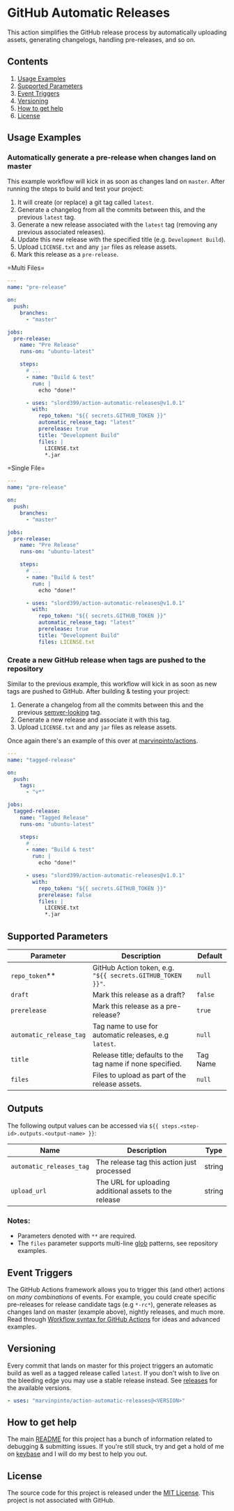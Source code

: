 # GitHub Automatic Releases

This action simplifies the GitHub release process by automatically uploading assets, generating changelogs, handling pre-releases, and so on.

## Contents

1. [Usage Examples](#usage-examples)
1. [Supported Parameters](#supported-parameters)
1. [Event Triggers](#event-triggers)
1. [Versioning](#versioning)
1. [How to get help](#how-to-get-help)
1. [License](#license)

## Usage Examples

### Automatically generate a pre-release when changes land on master

This example workflow will kick in as soon as changes land on `master`. After running the steps to build and test your project:

1. It will create (or replace) a git tag called `latest`.
1. Generate a changelog from all the commits between this, and the previous `latest` tag.
1. Generate a new release associated with the `latest` tag (removing any previous associated releases).
1. Update this new release with the specified title (e.g. `Development Build`).
1. Upload `LICENSE.txt` and any `jar` files as release assets.
1. Mark this release as a `pre-release`.


=Multi Files=
```yaml
---
name: "pre-release"

on:
  push:
    branches:
      - "master"

jobs:
  pre-release:
    name: "Pre Release"
    runs-on: "ubuntu-latest"

    steps:
      # ...
      - name: "Build & test"
        run: |
          echo "done!"

      - uses: "slord399/action-automatic-releases@v1.0.1"
        with:
          repo_token: "${{ secrets.GITHUB_TOKEN }}"
          automatic_release_tag: "latest"
          prerelease: true
          title: "Development Build"
          files: |
            LICENSE.txt
            *.jar
```

=Single File=
```yaml
---
name: "pre-release"

on:
  push:
    branches:
      - "master"

jobs:
  pre-release:
    name: "Pre Release"
    runs-on: "ubuntu-latest"

    steps:
      # ...
      - name: "Build & test"
        run: |
          echo "done!"

      - uses: "slord399/action-automatic-releases@v1.0.1"
        with:
          repo_token: "${{ secrets.GITHUB_TOKEN }}"
          automatic_release_tag: "latest"
          prerelease: true
          title: "Development Build"
          files: LICENSE.txt
```

### Create a new GitHub release when tags are pushed to the repository

Similar to the previous example, this workflow will kick in as soon as new tags are pushed to GitHub. After building & testing your project:

1. Generate a changelog from all the commits between this and the previous [semver-looking](https://semver.org/) tag.
1. Generate a new release and associate it with this tag.
1. Upload `LICENSE.txt` and any `jar` files as release assets.

Once again there's an example of this over at [marvinpinto/actions](https://github.com/marvinpinto/actions/releases/latest).

```yaml
---
name: "tagged-release"

on:
  push:
    tags:
      - "v*"

jobs:
  tagged-release:
    name: "Tagged Release"
    runs-on: "ubuntu-latest"

    steps:
      # ...
      - name: "Build & test"
        run: |
          echo "done!"

      - uses: "slord399/action-automatic-releases@v1.0.1"
        with:
          repo_token: "${{ secrets.GITHUB_TOKEN }}"
          prerelease: false
          files: |
            LICENSE.txt
            *.jar
```

## Supported Parameters

| Parameter               | Description                                                | Default  |
| ----------------------- | ---------------------------------------------------------- | -------- |
| `repo_token`\*\*        | GitHub Action token, e.g. `"${{ secrets.GITHUB_TOKEN }}"`. | `null`   |
| `draft`                 | Mark this release as a draft?                              | `false`  |
| `prerelease`            | Mark this release as a pre-release?                        | `true`   |
| `automatic_release_tag` | Tag name to use for automatic releases, e.g `latest`.      | `null`   |
| `title`                 | Release title; defaults to the tag name if none specified. | Tag Name |
| `files`                 | Files to upload as part of the release assets.             | `null`   |

## Outputs

The following output values can be accessed via `${{ steps.<step-id>.outputs.<output-name> }}`:

| Name                     | Description                                            | Type   |
| ------------------------ | ------------------------------------------------------ | ------ |
| `automatic_releases_tag` | The release tag this action just processed             | string |
| `upload_url`             | The URL for uploading additional assets to the release | string |

### Notes:

- Parameters denoted with `**` are required.
- The `files` parameter supports multi-line [glob](https://github.com/isaacs/node-glob) patterns, see repository examples.

## Event Triggers

The GitHub Actions framework allows you to trigger this (and other) actions on _many combinations_ of events. For example, you could create specific pre-releases for release candidate tags (e.g `*-rc*`), generate releases as changes land on master (example above), nightly releases, and much more. Read through [Workflow syntax for GitHub Actions](https://help.github.com/en/articles/workflow-syntax-for-github-actions) for ideas and advanced examples.

## Versioning

Every commit that lands on master for this project triggers an automatic build as well as a tagged release called `latest`. If you don't wish to live on the bleeding edge you may use a stable release instead. See [releases](../../releases/latest) for the available versions.

```yaml
- uses: "marvinpinto/action-automatic-releases@<VERSION>"
```

## How to get help

The main [README](https://github.com/marvinpinto/actions/blob/master/README.md) for this project has a bunch of information related to debugging & submitting issues. If you're still stuck, try and get a hold of me on [keybase](https://keybase.io/marvinpinto) and I will do my best to help you out.

## License

The source code for this project is released under the [MIT License](/LICENSE). This project is not associated with GitHub.
